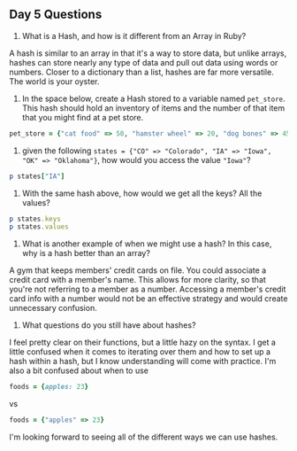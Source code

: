 ## Day 5 Questions

1. What is a Hash, and how is it different from an Array in Ruby?

A hash is similar to an array in that it's a way to store data, but unlike arrays, hashes can store nearly any type of data and pull out data using words or numbers. Closer to a dictionary than a list, hashes are far more versatile. The world is your oyster.   

1. In the space below, create a Hash stored to a variable named `pet_store`.  This hash should hold an inventory of items and the number of that item that you might find at a pet store.

```ruby
pet_store = {"cat food" => 50, "hamster wheel" => 20, "dog bones" => 45}
```
1. given the following `states = {"CO" => "Colorado", "IA" => "Iowa", "OK" => "Oklahoma"}`, how would you access the value `"Iowa"`?

```ruby
p states["IA"]
```
1. With the same hash above, how would we get all the keys?  All the values?

```ruby
p states.keys
p states.values
```
1. What is another example of when we might use a hash?  In this case, why is a hash better than an array?

A gym that keeps members' credit cards on file. You could associate a credit card with a member's name. This allows for more clarity, so that you're not referring to a member as a number. Accessing a member's credit card info with a number would not be an effective strategy and would create unnecessary confusion.

1. What questions do you still have about hashes?

I feel pretty clear on their functions, but a little hazy on the syntax. I get a little confused when it comes to iterating over them and how to set up a hash within  a hash, but I know understanding will come with practice. I'm also a bit confused about when to use
```ruby
foods = {apples: 23}
```
vs
```ruby
foods = {"apples" => 23}
```
I'm looking forward to seeing all of the different ways we can use hashes.
